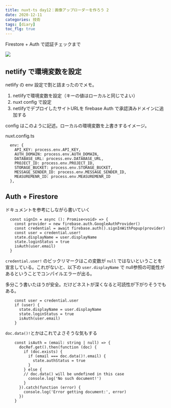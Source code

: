 ```yaml
---
title: nuxt-ts day12：画像アップローダーを作ろう 2
date: 2020-12-11
categories: 技術
tags: [diary]
toc_flg: true
---
```


Firestore + Auth で認証チェックまで

![](https://firebasestorage.googleapis.com/v0/b/hukurouo.appspot.com/o/image%2Frapture_20201212002521.png?alt=media&token=2bbc9384-f433-4fc0-a8f1-72941554c8dd)

## netlify で環境変数を設定

netlify の env 設定で割と詰まったのでメモ。

1. netlifyで環境変数を設定（キーの値はローカルと同じでよい）
2. nuxt config で設定
3. netlifyでデプロイしたサイトURLを firebase Auth で承認済みドメインに追加する

config はこのように記述。ローカルの環境変数を上書きするイメージ。

nuxt.config.ts
~~~ts{}[]
  env: {
    API_KEY: process.env.API_KEY,
    AUTH_DOMAIN: process.env.AUTH_DOMAIN,
    DATABASE_URL: process.env.DATABASE_URL,
    PROJECT_ID: process.env.PROJECT_ID,
    STORAGE_BUCKET: process.env.STORAGE_BUCKET,
    MESSAGE_SENDER_ID: process.env.MESSAGE_SENDER_ID,
    MEASUREMENR_ID: process.env.MEASUREMENR_ID
  },
~~~

## Auth + Firestore

ドキュメントを参考にしながら書いていく

~~~ts{}[]
  const signIn = async (): Promise<void> => {
    const provider = new firebase.auth.GoogleAuthProvider()
    const credential = await firebase.auth().signInWithPopup(provider)
    const user = credential.user!
    state.displayName = user.displayName
    state.loginStatus = true
    isAuth(user.email)
  }
~~~

`credential.user!` のビックリマークはこの変数が `null` ではないということを宣言している。これがないと、以下の `user.displayName` で null参照の可能性があるということでコンパイルエラーが出る。

多分こう書いたほうが安全。だけどネストが深くなると可読性が下がりそうでもある。

~~~ts{}[]
    const user = credential.user
    if (user) {
      state.displayName = user.displayName
      state.loginStatus = true
      isAuth(user.email)
    }
~~~

`doc.data()!`とかはこれでよさそうな気もする

~~~ts{}[]
    const isAuth = (email: string | null) => {
      docRef.get().then(function (doc) {
        if (doc.exists) {
          if (email === doc.data()!.email) {
            state.authStatus = true
          }
        } else {
        // doc.data() will be undefined in this case
          console.log('No such document!')
        }
      }).catch(function (error) {
        console.log('Error getting document:', error)
      })
    }
~~~